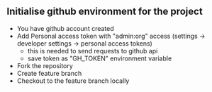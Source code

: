 ## Initialise github environment for the project

- You have github account created
- Add Personal access token with "admin:org" access (settings -> developer settings -> personal access tokens) 
    - this is needed to send requests to github api
    - save token as "GH_TOKEN" environment variable
- Fork the repository
- Create feature branch
- Checkout to the feature branch locally